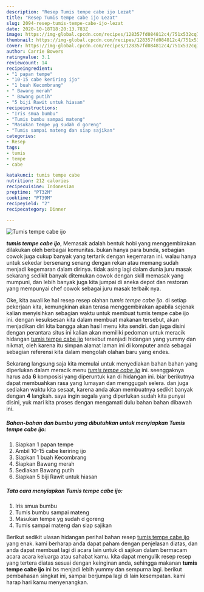 ```yaml
---
description: "Resep Tumis tempe cabe ijo Lezat"
title: "Resep Tumis tempe cabe ijo Lezat"
slug: 2094-resep-tumis-tempe-cabe-ijo-lezat
date: 2020-10-18T18:20:13.783Z
image: https://img-global.cpcdn.com/recipes/128357fd084812c4/751x532cq70/tumis-tempe-cabe-ijo-foto-resep-utama.jpg
thumbnail: https://img-global.cpcdn.com/recipes/128357fd084812c4/751x532cq70/tumis-tempe-cabe-ijo-foto-resep-utama.jpg
cover: https://img-global.cpcdn.com/recipes/128357fd084812c4/751x532cq70/tumis-tempe-cabe-ijo-foto-resep-utama.jpg
author: Carrie Bowers
ratingvalue: 3.1
reviewcount: 14
recipeingredient:
- "1 papan tempe"
- "10-15 cabe keriring ijo"
- "1 buah Kecombrang"
- " Bawang merah"
- " Bawang putih"
- "5 biji Rawit untuk hiasan"
recipeinstructions:
- "Iris smua bumbu"
- "Tumis bumbu sampai mateng"
- "Masukan tempe yg sudah d goreng"
- "Tumis sampai mateng dan siap sajikan"
categories:
- Resep
tags:
- tumis
- tempe
- cabe

katakunci: tumis tempe cabe 
nutrition: 212 calories
recipecuisine: Indonesian
preptime: "PT32M"
cooktime: "PT39M"
recipeyield: "2"
recipecategory: Dinner

---
```



![Tumis tempe cabe ijo](https://img-global.cpcdn.com/recipes/128357fd084812c4/751x532cq70/tumis-tempe-cabe-ijo-foto-resep-utama.jpg)

<b><i>tumis tempe cabe ijo</i></b>, Memasak adalah bentuk hobi yang menggembirakan dilakukan oleh berbagai komunitas. bukan hanya para bunda, sebagian cowok juga cukup banyak yang tertarik dengan kegemaran ini. walau hanya untuk sekedar bersenang senang dengan rekan atau memang sudah menjadi kegemaran dalam dirinya. tidak asing lagi dalam dunia juru masak sekarang sedikit banyak ditemukan cowok dengan skill memasak yang mumpuni, dan lebih banyak juga kita jumpai di aneka depot dan restoran yang mempunyai chef cowok sebagai juru masak terbaik nya.

Oke, kita awali ke hal resep resep olahan <i>tumis tempe cabe ijo</i>. di setiap pekerjaan kita, kemungkinan akan terasa menggembirakan apabila sejenak kalian menyisihkan sebagian waktu untuk membuat tumis tempe cabe ijo ini. dengan kesuksesan kita dalam membuat makanan tersebut, akan menjadikan diri kita bangga akan hasil menu kita sendiri. dan juga disini dengan perantara situs ini kalian akan memiliki pedoman untuk meracik hidangan <u>tumis tempe cabe ijo</u> tersebut menjadi hidangan yang yummy dan nikmat, oleh karena itu simpan alamat laman ini di komputer anda sebagai sebagian referensi kita dalam mengolah olahan baru yang endes.




Sekarang langsung saja kita memulai untuk menyediakan bahan bahan yang diperlukan dalam meracik menu <u><i>tumis tempe cabe ijo</i></u> ini. seenggaknya harus ada <b>6</b> komposisi yang diperuntuk kan di hidangan ini. biar berikutnya dapat membuahkan rasa yang lumayan dan menggugah selera. dan juga sediakan waktu kita sesaat, karena anda akan membuatnya sedikit banyak dengan <b>4</b> langkah. saya ingin segala yang diperlukan sudah kita punyai disini, yuk mari kita proses dengan mengamati dulu bahan bahan dibawah ini.

<!--inarticleads1-->

##### Bahan-bahan dan bumbu yang dibutuhkan untuk menyiapkan Tumis tempe cabe ijo:

1. Siapkan 1 papan tempe
1. Ambil 10-15 cabe keriring ijo
1. Siapkan 1 buah Kecombrang
1. Siapkan  Bawang merah
1. Sediakan  Bawang putih
1. Siapkan 5 biji Rawit untuk hiasan




<!--inarticleads2-->

##### Tata cara menyiapkan Tumis tempe cabe ijo:

1. Iris smua bumbu
1. Tumis bumbu sampai mateng
1. Masukan tempe yg sudah d goreng
1. Tumis sampai mateng dan siap sajikan




Berikut sedikit ulasan hidangan perihal bahan resep <u>tumis tempe cabe ijo</u> yang enak. kami berharap anda dapat paham dengan penjelasan diatas, dan anda dapat membuat lagi di acara lain untuk di sajikan dalam bermacam acara acara keluarga atau sahabat kamu. kita dapat mengulik resep resep yang tertera diatas sesuai dengan keinginan anda, sehingga makanan <b>tumis tempe cabe ijo</b> ini bs menjadi lebih yummy dan sempurna lagi. berikut pembahasan singkat ini, sampai berjumpa lagi di lain kesempatan. kami harap hari kamu menyenangkan.
